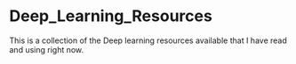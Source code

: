 # Deep_Learning_Resources
This is a collection of the Deep learning resources available that I have read and using right now. 
